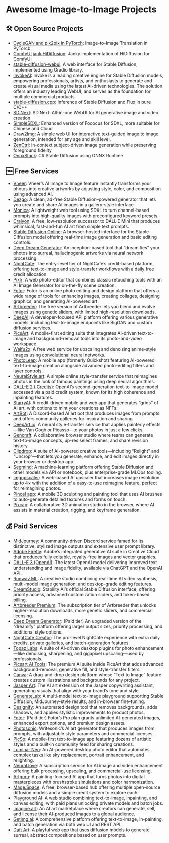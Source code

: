# Awesome Image-to-Image Projects

## 🛠️ Open Source Projects

- [CycleGAN and pix2pix in PyTorch](https://github.com/junyanz/pytorch-CycleGAN-and-pix2pix): Image-to-Image Translation in PyTorcb
- [ComfyUI jank HiDiffusion](https://github.com/blepping/comfyui_jankhidiffusion): Janky implementation of HiDiffusion for ComfyUI
- [stable-diffusion-webui](https://github.com/AUTOMATIC1111/stable-diffusion-webui): A web interface for Stable Diffusion, implemented using Gradio library.
- [InvokeAI](https://github.com/invoke-ai/InvokeAI): Invoke is a leading creative engine for Stable Diffusion models, empowering professionals, artists, and enthusiasts to generate and create visual media using the latest AI-driven technologies. The solution offers an industry leading WebUI, and serves as the foundation for multiple commercial products.
- [stable-diffusion.cpp](https://github.com/leejet/stable-diffusion.cpp): Inference of Stable Diffusion and Flux in pure C/C++
- [SD.Next](https://github.com/vladmandic/sdnext): SD.Next: All-in-one WebUI for AI generative image and video creation
- [SimpleSDXL](https://github.com/metercai/SimpleSDXL): Enhanced version of Fooocus for SDXL, more suitable for Chinese and Cloud
- [Draw2Img](https://github.com/GradientSurfer/Draw2Img): A simple web UI for interactive text-guided image to image generation, intended for any age and skill level.
- [ZenCtrl](https://github.com/FotographerAI/ZenCtrl): In-context subject-driven image generation while preserving foreground fidelity
- [OnnxStack](https://github.com/TensorStack-AI/OnnxStack): C# Stable Diffusion using ONNX Runtime

## 🆓 Free Services

- [Vheer](https://vheer.com/app/image-to-image): Vheer’s AI Image to Image feature instantly transforms your photos into creative artworks by adjusting style, color, and composition using advanced AI.
- [Dezgo](https://dezgo.com/): A clean, ad-free Stable Diffusion–powered generator that lets you create and share AI images in a gallery-style interface.
- [Monica](https://monica.im/en/image-tools/image-to-image-ai): A lightweight web tool using SDXL to turn channel-based prompts into high-quality images with preconfigured keyword presets.
- [Craiyon](https://craiyon.com): A free, low-resolution successor to DALL·E Mini that produces whimsical, fast-and-fun AI art from simple text prompts.
- [Stable Diffusion Online](https://stablediffusionweb.com): A browser-hosted interface for the Stable Diffusion model offering real-time image generation and basic editing controls.
- [Deep Dream Generator](https://deepdreamgenerator.com): An inception-based tool that “dreamifies” your photos into surreal, hallucinogenic artworks via neural network processing.
- [NightCafe](https://nightcafe.studio): The entry-level tier of NightCafe’s credit-based platform, offering text-to-image and style-transfer workflows with a daily free credit allocation.
- [Pixlr](https://pixlr.com): A web photo-editor that combines classic retouching tools with an AI Image Generator for on-the-fly scene creation.
- [Fotor](https://fotor.com): Fotor is an online photo editing and design platform that offers a wide range of tools for enhancing images, creating collages, designing graphics, and generating AI-powered art.
- [Artbreeder](https://artbreeder.com): The free version of Artbreeder lets you blend and evolve images using genetic sliders, with limited high-resolution downloads.
- [DeepAI](https://deepai.org): A developer-focused API platform offering various generative models, including text-to-image endpoints like BigGAN and custom diffusion services.
- [PicsArt](https://picsart.com): A mobile-first editing suite that integrates AI-driven text-to-image and background-removal tools into its photo-and-video workspace.
- [Waifu2x](https://waifu2x.net): A free web service for upscaling and denoising anime-style images using convolutional neural networks.
- [PhotoLeap](https://photoleapapp.com): A mobile app (formerly Quickshot) featuring AI-powered text-to-image creation alongside advanced photo-editing filters and layer controls.
- [NeuralStyle.art](https://neuralstyle.art): A simple online style-transfer service that reimagines photos in the look of famous paintings using deep neural algorithms.
- [DALL-E 2 ( Credits)](https://labs.openai.com): OpenAI’s second-generation text-to-image model accessed via a paid credit system, known for its high coherence and inpainting features.
- [StarryAI](https://starryai.com): A credit-driven mobile and web app that generates “grids” of AI art, with options to mint your creations as NFTs.
- [ArtBot](https://artbot.ai): A Discord-based AI art bot that produces images from prompts and offers community galleries for inspiration and sharing.
- [DeepArt.io](https://deepart.io): A neural style-transfer service that applies painterly effects—like Van Gogh or Picasso—to your photos in just a few clicks.
- [Gencraft](https://gencraft.com/generate): A collaborative browser studio where teams can generate text-to-image concepts, up-res select frames, and share revision history.
- [Clipdrop](https://clipdrop.co/reimagine): A suite of AI-powered creative tools—including “Relight” and “Uncrop”—that lets you generate, enhance, and edit images directly in your browser or desktop app.
- [Segmind](https://segmind.com/pixelflows/ai-reimagine-photo-generator): A machine-learning platform offering Stable Diffusion and other models via API or notebook, plus enterprise-grade MLOps tooling.
- [Imgupscaler](https://imgupscaler.com/reimagine): A web-based AI upscaler that increases image resolution up to 4× with the addition of a easy-to-use reimagine feature, perfect for reimagining photos.
- [Pincel app](https://pincel.app/tools/reimagine): A mobile 3D sculpting and painting tool that uses AI brushes to auto-generate detailed textures and forms on touch.
- [Pixcap](https://pixcap.com/): A collaborative 3D animation studio in the browser, where AI assists in material creation, rigging, and keyframe generation.

## 💰 Paid Services

- [MidJourney](https://midjourney.com): A community-driven Discord service famed for its distinctive, stylized image outputs and extensive user prompt library.
- [Adobe Firefly](https://adobe.com/sg/ducts/firefly/features/image-to-image.html): Adobe’s integrated generative AI suite in Creative Cloud that produces fully editable, royalty-free images and vector graphics.
- [DALL-E 3 (OpenAI)](https://labs.openai.com): The latest OpenAI model delivering improved text understanding and image fidelity, available via ChatGPT and the OpenAI API.
- [Runway ML](https://runwayml.com): A creative studio combining real-time AI video synthesis, multi-model image generation, and desktop-grade editing features.
- [DreamStudio](https://dreamstudio.ai): Stability AI’s official Stable Diffusion interface, offering priority access, advanced customization sliders, and token-based billing.
- [Artbreeder Premium](https://artbreeder.com): The subscription tier of Artbreeder that unlocks higher-resolution downloads, more genetic sliders, and commercial licensing.
- [Deep Dream Generator](https://deepdreamgenerator.com): (Paid tier) An upgraded version of the “dreamify” platform offering larger output sizes, priority processing, and additional style options.
- [NightCafe Creator](https://nightcafe.studio): The pro-level NightCafe experience with extra daily credits, private galleries, and batch-generation features.
- [Topaz Labs](https://topazlabs.com): A suite of AI-driven desktop plugins for photo enhancement—like denoising, sharpening, and gigapixel upscaling—used by professionals.
- [Picsart AI Tools](https://picsart.com): The premium AI suite inside PicsArt that adds advanced background-removal, generative fill, and style-transfer filters.
- [Canva](https://canva.com): A drag-and-drop design platform whose “Text to Image” feature creates custom illustrations and backgrounds for any project.
- [Jasper Art](https://jasper.ai/art): The AI art extension of the Jasper copywriting assistant, generating visuals that align with your brand’s tone and style.
- [GenerateLab](https://generatelab.com): A multi-model text-to-image playground supporting Stable Diffusion, MidJourney-style results, and in-browser fine-tuning.
- [Designify](https://designify.com): An automated design tool that removes backgrounds, adds shadows, and applies stylistic improvements to product photos.
- [Fotor](https://fotor.com): (Paid tier) Fotor’s Pro plan grants unlimited AI-generated images, enhanced export options, and premium design assets.
- [Photosonic](https://photosonic.writesonic.com): Writesonic’s AI art generator that produces images from prompts, with adjustable style parameters and commercial licenses.
- [PicSo](https://picso.ai/inpaint): A mobile-first text-to-image app featuring dozens of artistic styles and a built-in community feed for sharing creations.
- [Luminar Neo](https://skylum.com/luminar-neo): An AI-powered desktop photo editor that automates complex tasks like sky replacement, portrait enhancement, and relighting.
- [Neural.love](https://neural.love): A subscription service for AI image and video enhancement offering bulk processing, upscaling, and commercial-use licensing.
- [Artguru](https://artguru.ai): A painting-focused AI app that turns photos into digital masterpieces with brushstroke simulations and color harmonization.
- [Mage.Space](https://mage.space): A free, browser-based hub offering multiple open-source diffusion models and a simple credit system to explore each.
- [Playground AI](https://playgroundai.com): A web studio combining text-to-image, inpainting, and canvas editing, with paid plans unlocking private models and batch jobs.
- [Imagine.art](https://imagine.art): An AI art marketplace where creators can generate, sell, and license their AI-produced images to a global audience.
- [Getimg.ai](https://getimg.ai): A comprehensive platform offering text-to-image, in-painting, and batch generation via both web UI and REST API.
- [Daft Art](https://daftart.ai): A playful web app that uses diffusion models to generate surreal, abstract compositions based on user prompts.

